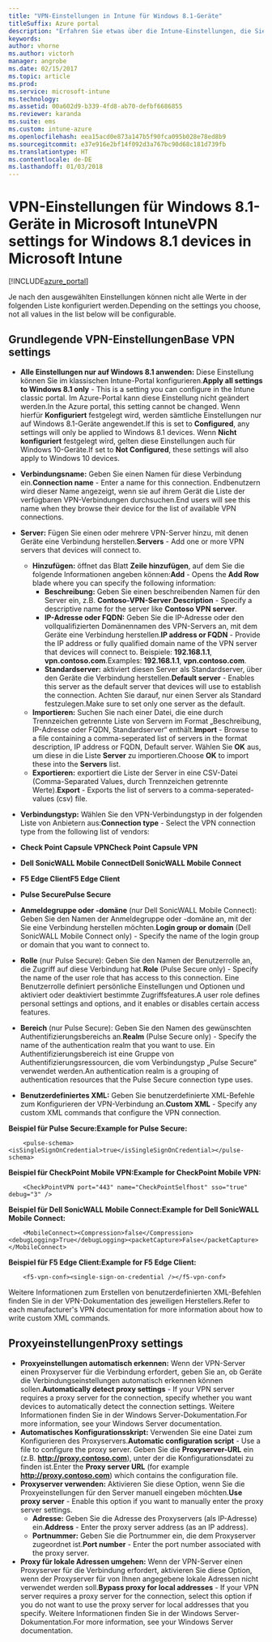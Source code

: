 ```yaml
---
title: "VPN-Einstellungen in Intune für Windows 8.1-Geräte"
titleSuffix: Azure portal
description: "Erfahren Sie etwas über die Intune-Einstellungen, die Sie zum Konfigurieren von VPN-Verbindungen auf Windows 8.1-Geräten verwenden können.\""
keywords: 
author: vhorne
ms.author: victorh
manager: angrobe
ms.date: 02/15/2017
ms.topic: article
ms.prod: 
ms.service: microsoft-intune
ms.technology: 
ms.assetid: 00a602d9-b339-4fd8-ab70-defbf6686855
ms.reviewer: karanda
ms.suite: ems
ms.custom: intune-azure
ms.openlocfilehash: eea15acd0e873a147b5f90fca095b028e78ed8b9
ms.sourcegitcommit: e37e916e2bf14f092d3a767bc90d68c181d739fb
ms.translationtype: HT
ms.contentlocale: de-DE
ms.lasthandoff: 01/03/2018
---
```

# <a name="vpn-settings-for-windows-81-devices-in-microsoft-intune"></a><span data-ttu-id="e56a2-103">VPN-Einstellungen für Windows 8.1-Geräte in Microsoft Intune</span><span class="sxs-lookup"><span data-stu-id="e56a2-103">VPN settings for Windows 8.1 devices in Microsoft Intune</span></span>

[!INCLUDE[azure_portal](./includes/azure_portal.md)]

<span data-ttu-id="e56a2-104">Je nach den ausgewählten Einstellungen können nicht alle Werte in der folgenden Liste konfiguriert werden.</span><span class="sxs-lookup"><span data-stu-id="e56a2-104">Depending on the settings you choose, not all values in the list below will be configurable.</span></span>

## <a name="base-vpn-settings"></a><span data-ttu-id="e56a2-105">Grundlegende VPN-Einstellungen</span><span class="sxs-lookup"><span data-stu-id="e56a2-105">Base VPN settings</span></span>


- <span data-ttu-id="e56a2-106">**Alle Einstellungen nur auf Windows 8.1 anwenden:** Diese Einstellung können Sie im klassischen Intune-Portal konfigurieren.</span><span class="sxs-lookup"><span data-stu-id="e56a2-106">**Apply all settings to Windows 8.1 only** - This is a setting you can configure in the Intune classic portal.</span></span> <span data-ttu-id="e56a2-107">Im Azure-Portal kann diese Einstellung nicht geändert werden.</span><span class="sxs-lookup"><span data-stu-id="e56a2-107">In the Azure portal, this setting cannot be changed.</span></span> <span data-ttu-id="e56a2-108">Wenn hierfür **Konfiguriert** festgelegt wird, werden sämtliche Einstellungen nur auf Windows 8.1-Geräte angewendet.</span><span class="sxs-lookup"><span data-stu-id="e56a2-108">If this is set to **Configured**, any settings will only be applied to Windows 8.1 devices.</span></span> <span data-ttu-id="e56a2-109">Wenn **Nicht konfiguriert** festgelegt wird, gelten diese Einstellungen auch für Windows 10-Geräte.</span><span class="sxs-lookup"><span data-stu-id="e56a2-109">If set to **Not Configured**, these settings will also apply to Windows 10 devices.</span></span>
- <span data-ttu-id="e56a2-110">**Verbindungsname:** Geben Sie einen Namen für diese Verbindung ein.</span><span class="sxs-lookup"><span data-stu-id="e56a2-110">**Connection name** - Enter a name for this connection.</span></span> <span data-ttu-id="e56a2-111">Endbenutzern wird dieser Name angezeigt, wenn sie auf ihrem Gerät die Liste der verfügbaren VPN-Verbindungen durchsuchen.</span><span class="sxs-lookup"><span data-stu-id="e56a2-111">End users will see this name when they browse their device for the list of available VPN connections.</span></span>
- <span data-ttu-id="e56a2-112">**Server:** Fügen Sie einen oder mehrere VPN-Server hinzu, mit denen Geräte eine Verbindung herstellen.</span><span class="sxs-lookup"><span data-stu-id="e56a2-112">**Servers** - Add one or more VPN servers that devices will connect to.</span></span>
    - <span data-ttu-id="e56a2-113">**Hinzufügen:** öffnet das Blatt **Zeile hinzufügen**, auf dem Sie die folgende Informationen angeben können:</span><span class="sxs-lookup"><span data-stu-id="e56a2-113">**Add** - Opens the **Add Row** blade where you can specify the following information:</span></span>
        - <span data-ttu-id="e56a2-114">**Beschreibung:** Geben Sie einen beschreibenden Namen für den Server ein, z.B. **Contoso-VPN-Server**.</span><span class="sxs-lookup"><span data-stu-id="e56a2-114">**Description** - Specify a descriptive name for the server like **Contoso VPN server**.</span></span>
        - <span data-ttu-id="e56a2-115">**IP-Adresse oder FQDN:** Geben Sie die IP-Adresse oder den vollqualifizierten Domänennamen des VPN-Servers an, mit dem Geräte eine Verbindung herstellen.</span><span class="sxs-lookup"><span data-stu-id="e56a2-115">**IP address or FQDN** - Provide the IP address or fully qualified domain name of the VPN server that devices will connect to.</span></span> <span data-ttu-id="e56a2-116">Beispiele: **192.168.1.1**, **vpn.contoso.com**.</span><span class="sxs-lookup"><span data-stu-id="e56a2-116">Examples: **192.168.1.1**, **vpn.contoso.com**.</span></span>
        - <span data-ttu-id="e56a2-117">**Standardserver:** aktiviert diesen Server als Standardserver, über den Geräte die Verbindung herstellen.</span><span class="sxs-lookup"><span data-stu-id="e56a2-117">**Default server** - Enables this server as the default server that devices will use to establish the connection.</span></span> <span data-ttu-id="e56a2-118">Achten Sie darauf, nur einen Server als Standard festzulegen.</span><span class="sxs-lookup"><span data-stu-id="e56a2-118">Make sure to set only one server as the default.</span></span>
    - <span data-ttu-id="e56a2-119">**Importieren:** Suchen Sie nach einer Datei, die eine durch Trennzeichen getrennte Liste von Servern im Format „Beschreibung, IP-Adresse oder FQDN, Standardserver“ enthält.</span><span class="sxs-lookup"><span data-stu-id="e56a2-119">**Import** - Browse to a file containing a comma-seperated list of servers in the format description, IP address or FQDN, Default server.</span></span> <span data-ttu-id="e56a2-120">Wählen Sie **OK** aus, um diese in die Liste **Server** zu importieren.</span><span class="sxs-lookup"><span data-stu-id="e56a2-120">Choose **OK** to import these into the **Servers** list.</span></span>
    - <span data-ttu-id="e56a2-121">**Exportieren:** exportiert die Liste der Server in eine CSV-Datei (Comma-Separated Values, durch Trennzeichen getrennte Werte).</span><span class="sxs-lookup"><span data-stu-id="e56a2-121">**Export** - Exports the list of servers to a comma-seperated-values (csv) file.</span></span>

- <span data-ttu-id="e56a2-122">**Verbindungstyp:** Wählen Sie den VPN-Verbindungstyp in der folgenden Liste von Anbietern aus:</span><span class="sxs-lookup"><span data-stu-id="e56a2-122">**Connection type** - Select the VPN connection type from the following list of vendors:</span></span>
- <span data-ttu-id="e56a2-123">**Check Point Capsule VPN**</span><span class="sxs-lookup"><span data-stu-id="e56a2-123">**Check Point Capsule VPN**</span></span>
- <span data-ttu-id="e56a2-124">**Dell SonicWALL Mobile Connect**</span><span class="sxs-lookup"><span data-stu-id="e56a2-124">**Dell SonicWALL Mobile Connect**</span></span>
- <span data-ttu-id="e56a2-125">**F5 Edge Client**</span><span class="sxs-lookup"><span data-stu-id="e56a2-125">**F5 Edge Client**</span></span>
- <span data-ttu-id="e56a2-126">**Pulse Secure**</span><span class="sxs-lookup"><span data-stu-id="e56a2-126">**Pulse Secure**</span></span>

<!--- **Fingerprint** (Check Point Capsule VPN only) - Specify a string (for example, "Contoso Fingerprint Code") that will be used to verify that the VPN server can be trusted. A fingerprint can be sent to the client so it knows to trust any server that presents the same fingerprint when connecting. If the device doesn’t already have the fingerprint, it will prompt the user to trust the VPN server that they are connecting to while showing the fingerprint. (The user manually verifies the fingerprint and chooses **trust** to connect.) --->

- <span data-ttu-id="e56a2-127">**Anmeldegruppe oder -domäne** (nur Dell SonicWALL Mobile Connect): Geben Sie den Namen der Anmeldegruppe oder -domäne an, mit der Sie eine Verbindung herstellen möchten.</span><span class="sxs-lookup"><span data-stu-id="e56a2-127">**Login group or domain** (Dell SonicWALL Mobile Connect only) - Specify the name of the login group or domain that you want to connect to.</span></span>

- <span data-ttu-id="e56a2-128">**Rolle** (nur Pulse Secure): Geben Sie den Namen der Benutzerrolle an, die Zugriff auf diese Verbindung hat.</span><span class="sxs-lookup"><span data-stu-id="e56a2-128">**Role** (Pulse Secure only) - Specify the name of the user role that has access to this connection.</span></span> <span data-ttu-id="e56a2-129">Eine Benutzerrolle definiert persönliche Einstellungen und Optionen und aktiviert oder deaktiviert bestimmte Zugriffsfeatures.</span><span class="sxs-lookup"><span data-stu-id="e56a2-129">A user role defines personal settings and options, and it enables or disables certain access features.</span></span>

- <span data-ttu-id="e56a2-130">**Bereich** (nur Pulse Secure): Geben Sie den Namen des gewünschten Authentifizierungsbereichs an.</span><span class="sxs-lookup"><span data-stu-id="e56a2-130">**Realm** (Pulse Secure only) - Specify the name of the authentication realm that you want to use.</span></span> <span data-ttu-id="e56a2-131">Ein Authentifizierungsbereich ist eine Gruppe von Authentifizierungsressourcen, die vom Verbindungstyp „Pulse Secure“ verwendet werden.</span><span class="sxs-lookup"><span data-stu-id="e56a2-131">An authentication realm is a grouping of authentication resources that the Pulse Secure connection type uses.</span></span>


- <span data-ttu-id="e56a2-132">**Benutzerdefiniertes XML:** Geben Sie benutzerdefinierte XML-Befehle zum Konfigurieren der VPN-Verbindung an.</span><span class="sxs-lookup"><span data-stu-id="e56a2-132">**Custom XML** - Specify any custom XML commands that configure the VPN connection.</span></span>

<span data-ttu-id="e56a2-133">**Beispiel für Pulse Secure:**</span><span class="sxs-lookup"><span data-stu-id="e56a2-133">**Example for Pulse Secure:**</span></span>

```
    <pulse-schema><isSingleSignOnCredential>true</isSingleSignOnCredential></pulse-schema>
```

<span data-ttu-id="e56a2-134">**Beispiel für CheckPoint Mobile VPN:**</span><span class="sxs-lookup"><span data-stu-id="e56a2-134">**Example for CheckPoint Mobile VPN:**</span></span>
```
    <CheckPointVPN port="443" name="CheckPointSelfhost" sso="true" debug="3" />
```

<span data-ttu-id="e56a2-135">**Beispiel für Dell SonicWALL Mobile Connect:**</span><span class="sxs-lookup"><span data-stu-id="e56a2-135">**Example for Dell SonicWALL Mobile Connect:**</span></span>
```
    <MobileConnect><Compression>false</Compression><debugLogging>True</debugLogging><packetCapture>False</packetCapture></MobileConnect>
```

<span data-ttu-id="e56a2-136">**Beispiel für F5 Edge Client:**</span><span class="sxs-lookup"><span data-stu-id="e56a2-136">**Example for F5 Edge Client:**</span></span>

```
    <f5-vpn-conf><single-sign-on-credential /></f5-vpn-conf>
```

<span data-ttu-id="e56a2-137">Weitere Informationen zum Erstellen von benutzerdefinierten XML-Befehlen finden Sie in der VPN-Dokumentation des jeweiligen Herstellers.</span><span class="sxs-lookup"><span data-stu-id="e56a2-137">Refer to each manufacturer's VPN documentation for more information about how to write custom XML commands.</span></span>


## <a name="proxy-settings"></a><span data-ttu-id="e56a2-138">Proxyeinstellungen</span><span class="sxs-lookup"><span data-stu-id="e56a2-138">Proxy settings</span></span>

- <span data-ttu-id="e56a2-139">**Proxyeinstellungen automatisch erkennen:** Wenn der VPN-Server einen Proxyserver für die Verbindung erfordert, geben Sie an, ob Geräte die Verbindungseinstellungen automatisch erkennen können sollen.</span><span class="sxs-lookup"><span data-stu-id="e56a2-139">**Automatically detect proxy settings** - If your VPN server requires a proxy server for the connection, specify whether you want devices to automatically detect the connection settings.</span></span> <span data-ttu-id="e56a2-140">Weitere Informationen finden Sie in der Windows Server-Dokumentation.</span><span class="sxs-lookup"><span data-stu-id="e56a2-140">For more information, see your Windows Server documentation.</span></span>
- <span data-ttu-id="e56a2-141">**Automatisches Konfigurationsskript:** Verwenden Sie eine Datei zum Konfigurieren des Proxyservers.</span><span class="sxs-lookup"><span data-stu-id="e56a2-141">**Automatic configuration script** - Use a file to configure the proxy server.</span></span> <span data-ttu-id="e56a2-142">Geben Sie die **Proxyserver-URL** ein (z.B. **http://proxy.contoso.com**), unter der die Konfigurationsdatei zu finden ist.</span><span class="sxs-lookup"><span data-stu-id="e56a2-142">Enter the **Proxy server URL** (for example **http://proxy.contoso.com**) which contains the configuration file.</span></span>
- <span data-ttu-id="e56a2-143">**Proxyserver verwenden:** Aktivieren Sie diese Option, wenn Sie die Proxyeinstellungen für den Server manuell eingeben möchten.</span><span class="sxs-lookup"><span data-stu-id="e56a2-143">**Use proxy server** - Enable this option if you want to manually enter the proxy server settings.</span></span>
    - <span data-ttu-id="e56a2-144">**Adresse:** Geben Sie die Adresse des Proxyservers (als IP-Adresse) ein.</span><span class="sxs-lookup"><span data-stu-id="e56a2-144">**Address** - Enter the proxy server address (as an IP address).</span></span>
    - <span data-ttu-id="e56a2-145">**Portnummer:** Geben Sie die Portnummer ein, die dem Proxyserver zugeordnet ist.</span><span class="sxs-lookup"><span data-stu-id="e56a2-145">**Port number** - Enter the port number associated with the proxy server.</span></span>
- <span data-ttu-id="e56a2-146">**Proxy für lokale Adressen umgehen:** Wenn der VPN-Server einen Proxyserver für die Verbindung erfordert, aktivieren Sie diese Option, wenn der Proxyserver für von Ihnen angegebene lokale Adressen nicht verwendet werden soll.</span><span class="sxs-lookup"><span data-stu-id="e56a2-146">**Bypass proxy for local addresses** - If your VPN server requires a proxy server for the connection, select this option if you do not want to use the proxy server for local addresses that you specify.</span></span> <span data-ttu-id="e56a2-147">Weitere Informationen finden Sie in der Windows Server-Dokumentation.</span><span class="sxs-lookup"><span data-stu-id="e56a2-147">For more information, see your Windows Server documentation.</span></span>
